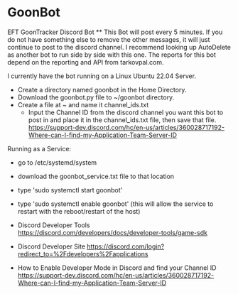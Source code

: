 # GoonBot
EFT GoonTracker Discord Bot 
** This Bot will post every 5 minutes. If you do not have something else to remove the other messages, it will just continue to post to the discord channel. I recommend looking up AutoDelete as another bot to run side by side with this one. The reports for this bot depend on the reporting and API from tarkovpal.com.

I currently have the bot running on a Linux Ubuntu 22.04 Server. 

- Create a directory named goonbot in the Home Directory.
- Download the goonbot.py file to ~/goonbot directory. 
- Create a file at ~ and name it channel_ids.txt
    - Input the Channel ID from the discord channel you want this bot to post in and place it in the channel_ids.txt file, then save that file.  https://support-dev.discord.com/hc/en-us/articles/360028717192-Where-can-I-find-my-Application-Team-Server-ID
 

Running as a Service:
- go to /etc/systemd/system
- download the goonbot_service.txt file to that location
- type 'sudo systemctl start goonbot'
- type 'sudo systemctl enable goonbot' (this will allow the service to restart with the reboot/restart of the host)






- Discord Developer Tools 
https://discord.com/developers/docs/developer-tools/game-sdk
- Discord Developer Site
https://discord.com/login?redirect_to=%2Fdevelopers%2Fapplications
- How to Enable Developer Mode in Discord and find your Channel ID
https://support-dev.discord.com/hc/en-us/articles/360028717192-Where-can-I-find-my-Application-Team-Server-ID
